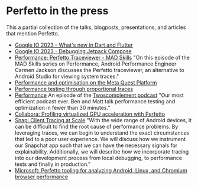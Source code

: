 # Perfetto in the press

This a partial collection of the talks, blogposts, presentations, and articles that mention Perfetto.

- [Google IO 2023 - What's new in Dart and Flutter](https://youtu.be/yRlwOdCK7Ho?t=798)
- [Google IO 2023 - Debugging Jetpack Compose](https://youtu.be/Kp-aiSU8qCU?t=1092)
- [Performance: Perfetto Traceviewer - MAD Skills](https://www.youtube.com/watch?v=phhLFicMacY)
"On this episode of the MAD Skills series on Performance, Android Performance Engineer Carmen Jackson discusses the Perfetto traceviewer, an alternative to Android Studio for viewing system traces."
- [Performance and optimisation on the Meta Quest Platform](https://m.facebook.com/RealityLabs/videos/performance-and-optimization-on-meta-quest-platform/488126049869673/)
- [Performance testing through proportional traces
](https://www.jviotti.com/2022/09/07/performance-testing-through-proportional-traces.html)
- [Performance](https://www.twoscomplement.org/podcast/performance.mp3) An episode of the [Twoscomplement podcast](https://www.twoscomplement.org/#podcast) "Our most efficient podcast ever. Ben and Matt talk performance testing and optimization in fewer than 30 minutes."
- [Collabora: Profiling virtualized GPU acceleration with Perfetto](https://www.collabora.com/news-and-blog/blog/2021/04/22/profiling-virtualized-gpu-acceleration-with-perfetto/)
- [Snap: Client Tracing at Scale](https://www.droidcon.com/2022/06/28/client-tracing-at-scale/) "With the wide range of Android devices, it can be
difficult to find the root cause of performance problems. By leveraging traces,
we can begin to understand the exact circumstances that led to a poor user
experience. We will discuss how we instrument our Snapchat app such that we can
have the necessary signals for explainability. Additionally, we will describe
how we incorporate tracing into our development process from local debugging,
to performance tests and finally in production."
- [Microsoft: Perfetto tooling for analyzing Android, Linux, and Chromium browser performance](https://devblogs.microsoft.com/performance-diagnostics/perfetto-tooling-for-analyzing-android-linux-and-chromium-browser-performance-microsoft-performance-tools-linux-android/)
